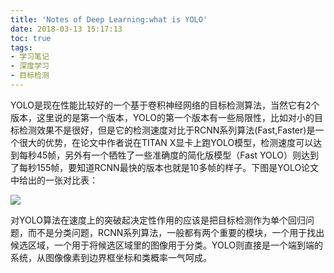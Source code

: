 ```yaml
---
title: 'Notes of Deep Learning:what is YOLO'
date: 2018-03-13 15:17:13
toc: true
tags:
- 学习笔记
- 深度学习
- 目标检测
---
```


  YOLO是现在性能比较好的一个基于卷积神经网络的目标检测算法，当然它有2个版本，这里说的是第一个版本，YOLO的第一个版本有一些局限性，比如对小的目标检测效果不是很好，但是它的检测速度对比于RCNN系列算法(Fast,Faster)是一个很大的优势，在论文中作者说在TITAN X显卡上跑YOLO模型，检测速度可以达到每秒45帧，另外有一个牺牲了一些准确度的简化版模型（Fast YOLO）则达到了每秒155帧，要知道RCNN最快的版本也就是10多帧的样子。下图是YOLO论文中给出的一张对比表：

<div>

<img src="\img\QQ图片20180314145429.png" align="center">

</div>

  对YOLO算法在速度上的突破起决定性作用的应该是把目标检测作为单个回归问题，而不是分类问题，RCNN系列算法，一般都有两个重要的模块，一个用于找出候选区域，一个用于将候选区域里的图像用于分类。YOLO则直接是一个端到端的系统，从图像像素到边界框坐标和类概率一气呵成。